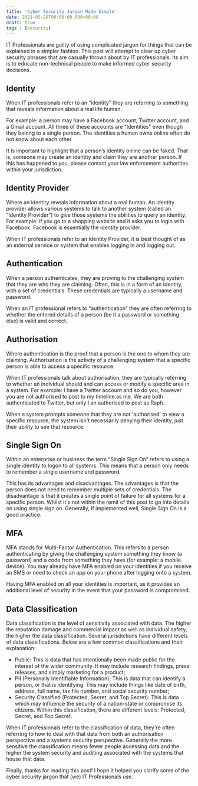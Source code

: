 ```yaml
---
title: 'Cyber Security Jargon Made Simple'
date: 2021-05-20T00:00:00.000+00:00
draft: true
tags : [security]
---
```


IT Professionals are guilty of using complicated jargon for things that can be
explained in a simpler fashion. This post will attempt to clear up cyber
security phrases that are casually thrown about by IT professionals. Its aim is
to educate non-technical people to make informed cyber security decisions.

## Identity

When IT professionals refer to an “identity” they are referring to something
that reveals information about a real life human.

For example: a person may have a Facebook account, Twitter account, and a Gmail
account. All three of these accounts are “Identities” even though they belong to
a single person. The identities a human owns online often do not know about each
other.

It is important to highlight that a person’s identity online can be faked. That
is, someone may create an identity and claim they are another person. If this
has happened to you, please contact your law enforcement authorities within your
jurisdiction.

## Identity Provider

Where an identity reveals information about a real human. An identity provider
allows various systems to talk to another system (called an “Identity Provider”)
to give those systems the abilities to query an identity. For example: if you go
to a shopping website and it asks you to login with Facebook. Facebook is
essentially the identity provider.

When IT professionals refer to an Identity Provider, it is best thought of as an
external service or system that enables logging in and logging out.

## Authentication

When a person authenticates, they are proving to the challenging system that
they are who they are claiming. Often, this is in a form of an Identity, with
a set of credentials. These credentials are typically a username and password.

When an IT professional refers to “authentication” they are often referring to
whether the entered details of a person (be it a password or something else) is
valid and correct. 

## Authorisation

Where authentication is the proof that a person is the one to whom they are
claiming. Authorisation is the activity of a challenging system that a specific person
is able to access a specific resource.

When IT professionals talk about authorisation, they are typically referring to
whether an individual should and can access or modify a specific area in a
system. For example: I have a Twitter account and so do you, however you are not
authorised to post to my timeline as me. We are both authenticated to Twitter,
but only I an authorised to post as Raph.

When a system prompts someone that they are not 'authorised' to view a specific
resource, the system isn't necessarily denying their identity, just their
ability to see that resource.

## Single Sign On

Within an enterprise or business the term “Single Sign On” refers to using a
single identity to logon to all systems. This means that a person only needs to
remember a single username and password. 

This has its advantages and disadvantages. The advantages is that the person
does not need to remember multiple sets of credentials. The disadvantage is that
it creates a single point of failure for all systems for a specific person.
Whilst it's not within the remit of this post to go into details on using single
sign on. Generally, if implemented well, Single Sign On is a good practice. 

## MFA

MFA stands for Multi-Factor Authentication. This refers to a person
authenticating by giving the challenging system something they know (a password)
and a code from something they have (for example: a mobile device). You may
already have MFA enabled on your identities if you receive an SMS or need to
check an app on your phone after logging onto a system.

Having MFA enabled on all your identities is important, as it provides an
additional level of security in the event that your password is compromised.

## Data Classification

Data classification is the level of sensitivity associated with data. The higher
the reputation damage and commercial impact as well as individual safety, the
higher the data classification. Several jurisdictions have different levels of
data classifications. Below are a few common classifications and their
explanation:

- Public: This is data that has intentionally been made public for the interest
  of the wider community. It may include research findings, press releases, and
  simply marketing for a product;
- PII (Personally Identifiable Information): This is data that can identify a
  person, or that is identifying. This may include things like date of birth,
  address, full name, tax file number, and social security number;
- Security Classified (Protected, Secret, and Top Secret): This is data which
  may influence the security of a nation-state or compromise its citizens.
  Within this classification, there are different levels: Protected, Secret, and
  Top Secret.

When IT professionals refer to the classification of data, they're often
referring to how to deal with that data from both an authorisation perspective
and a systems security perspective. Generally the more sensitive the
classification means fewer people accessing data and the higher the system
security and auditing associated with the systems that house that data.


Finally, thanks for reading this post! I hope it helped you clarify some of the
cyber security jargon that (we) IT Professionals use.
